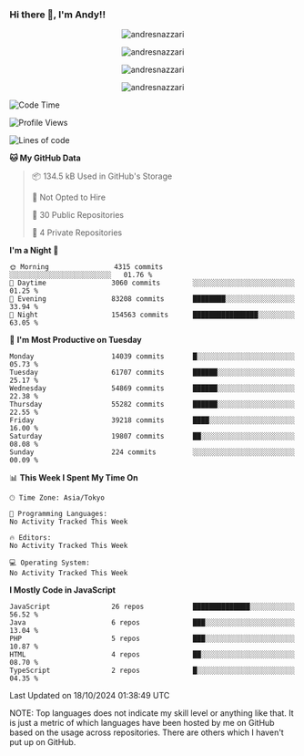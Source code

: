 ### Hi there 👋, I'm Andy!!

<p align="center" >
  <img src="https://github-profile-trophy.vercel.app/?username=AndresNazzari&theme=dracula&column=-1" alt="andresnazzari"/>
</p>

<p align="center">
  <img  src="https://github-readme-stats.vercel.app/api?username=AndresNazzari&count_private=true&show_icons=true&theme=dracula" alt="andresnazzari"/>
</p>
<p align="center">
  <img  src="https://github-readme-stats.vercel.app/api/top-langs/?username=AndresNazzari&layout=compact" alt="andresnazzari"/>
</p>
<p align="center" >
  <img src="https://github-readme-stats.vercel.app/api/wakatime?username=AndresNazzari" alt="andresnazzari"/>
</p>

<!--START_SECTION:waka-->
![Code Time](http://img.shields.io/badge/Code%20Time-966%20hrs%209%20mins-blue)

![Profile Views](http://img.shields.io/badge/Profile%20Views-0-blue)

![Lines of code](https://img.shields.io/badge/From%20Hello%20World%20I%27ve%20Written-48.4%20million%20lines%20of%20code-blue)

**🐱 My GitHub Data** 

> 📦 134.5 kB Used in GitHub's Storage 
 > 
> 🚫 Not Opted to Hire
 > 
> 📜 30 Public Repositories 
 > 
> 🔑 4 Private Repositories 
 > 
**I'm a Night 🦉** 

```text
🌞 Morning                4315 commits        ░░░░░░░░░░░░░░░░░░░░░░░░░   01.76 % 
🌆 Daytime                3060 commits        ░░░░░░░░░░░░░░░░░░░░░░░░░   01.25 % 
🌃 Evening                83208 commits       ████████░░░░░░░░░░░░░░░░░   33.94 % 
🌙 Night                  154563 commits      ████████████████░░░░░░░░░   63.05 % 
```
📅 **I'm Most Productive on Tuesday** 

```text
Monday                   14039 commits       █░░░░░░░░░░░░░░░░░░░░░░░░   05.73 % 
Tuesday                  61707 commits       ██████░░░░░░░░░░░░░░░░░░░   25.17 % 
Wednesday                54869 commits       ██████░░░░░░░░░░░░░░░░░░░   22.38 % 
Thursday                 55282 commits       ██████░░░░░░░░░░░░░░░░░░░   22.55 % 
Friday                   39218 commits       ████░░░░░░░░░░░░░░░░░░░░░   16.00 % 
Saturday                 19807 commits       ██░░░░░░░░░░░░░░░░░░░░░░░   08.08 % 
Sunday                   224 commits         ░░░░░░░░░░░░░░░░░░░░░░░░░   00.09 % 
```


📊 **This Week I Spent My Time On** 

```text
🕑︎ Time Zone: Asia/Tokyo

💬 Programming Languages: 
No Activity Tracked This Week

🔥 Editors: 
No Activity Tracked This Week

💻 Operating System: 
No Activity Tracked This Week
```

**I Mostly Code in JavaScript** 

```text
JavaScript               26 repos            ██████████████░░░░░░░░░░░   56.52 % 
Java                     6 repos             ███░░░░░░░░░░░░░░░░░░░░░░   13.04 % 
PHP                      5 repos             ███░░░░░░░░░░░░░░░░░░░░░░   10.87 % 
HTML                     4 repos             ██░░░░░░░░░░░░░░░░░░░░░░░   08.70 % 
TypeScript               2 repos             █░░░░░░░░░░░░░░░░░░░░░░░░   04.35 % 
```




 Last Updated on 18/10/2024 01:38:49 UTC
<!--END_SECTION:waka-->

NOTE: Top languages does not indicate my skill level or anything like that. It is just a metric of which languages have been hosted by me on GitHub based on the usage across repositories. There are others which I haven't put up on GitHub.

<!-- Here are some ideas to get you started:

-   🔭 I’m currently working on ...
-   🌱 I’m currently learning ...
-   👯 I’m looking to collaborate on ...
-   🤔 I’m looking for help with ...
-   💬 Ask me about ...
-   📫 How to reach me: ...
-   😄 Pronouns: ...
-   ⚡ Fun fact: ... -->
